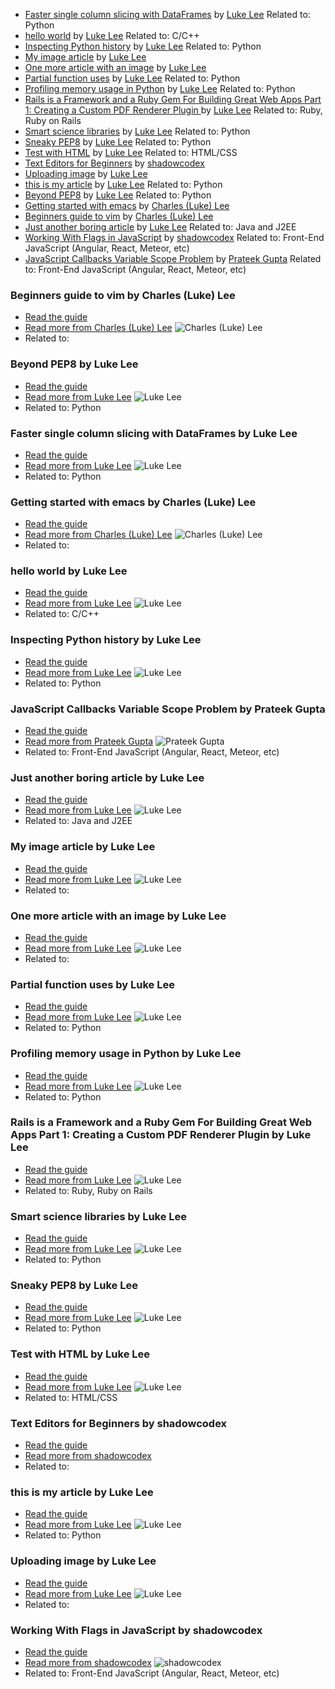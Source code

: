 - [Faster single column slicing with DataFrames](http://pskb-stage.herokuapp.com/review/faster-single-column-slicing-with-dataframes) by [Luke Lee](http://pskb-stage.herokuapp.com/user/durden) Related to: Python
- [hello world](http://pskb-stage.herokuapp.com/review/hello-world) by [Luke Lee](http://pskb-stage.herokuapp.com/user/durden) Related to: C/C++
- [Inspecting Python history](http://pskb-stage.herokuapp.com/review/inspecting-python-history) by [Luke Lee](http://pskb-stage.herokuapp.com/user/durden) Related to: Python
- [My image article](http://pskb-stage.herokuapp.com/review/my-image-article) by [Luke Lee](http://pskb-stage.herokuapp.com/user/durden)
- [One more article with an image](http://pskb-stage.herokuapp.com/review/one-more-article-with-an-image) by [Luke Lee](http://pskb-stage.herokuapp.com/user/durden)
- [Partial function uses](http://pskb-stage.herokuapp.com/review/partial-function-uses) by [Luke Lee](http://pskb-stage.herokuapp.com/user/durden) Related to: Python
- [Profiling memory usage in Python](http://pskb-stage.herokuapp.com/review/profiling-memory-usage-in-python) by [Luke Lee](http://pskb-stage.herokuapp.com/user/durden) Related to: Python
- [Rails is a Framework and a Ruby Gem For Building Great Web Apps Part 1: Creating a Custom PDF Renderer Plugin ](http://pskb-stage.herokuapp.com/review/rails-is-a-framework-and-a-ruby-gem-for-building-great-web-apps-part-1-creating-a-custom-pdf-renderer-plugin) by [Luke Lee](http://pskb-stage.herokuapp.com/user/durden) Related to: Ruby, Ruby on Rails
- [Smart science libraries](http://pskb-stage.herokuapp.com/review/smart-science-libraries) by [Luke Lee](http://pskb-stage.herokuapp.com/user/durden) Related to: Python
- [Sneaky PEP8](http://pskb-stage.herokuapp.com/review/sneaky-pep8) by [Luke Lee](http://pskb-stage.herokuapp.com/user/durden) Related to: Python
- [Test with HTML](http://pskb-stage.herokuapp.com/review/test-with-html) by [Luke Lee](http://pskb-stage.herokuapp.com/user/durden) Related to: HTML/CSS
- [Text Editors for Beginners](http://pskb-stage.herokuapp.com/review/text-editors-for-beginners) by [shadowcodex](http://pskb-stage.herokuapp.com/user/shadowcodex)
- [Uploading image](http://pskb-stage.herokuapp.com/review/uploading-image) by [Luke Lee](http://pskb-stage.herokuapp.com/user/durden)
- [this is my article](http://pskb-stage.herokuapp.com/review/this-is-my-article) by [Luke Lee](http://pskb-stage.herokuapp.com/user/durden) Related to: Python
- [Beyond PEP8](http://pskb-stage.herokuapp.com/review/beyond-pep8) by [Luke Lee](http://pskb-stage.herokuapp.com/user/durden) Related to: Python
- [Getting started with emacs](http://pskb-stage.herokuapp.com/review/getting-started-with-emacs) by [Charles (Luke) Lee](http://pskb-stage.herokuapp.com/user/perkolasoft)
- [Beginners guide to vim](http://pskb-stage.herokuapp.com/review/beginners-guide-to-vim) by [Charles (Luke) Lee](http://pskb-stage.herokuapp.com/user/perkolasoft)
- [Just another boring article](http://pskb-stage.herokuapp.com/review/just-another-boring-article) by [Luke Lee](http://pskb-stage.herokuapp.com/user/durden) Related to: Java and J2EE
- [Working With Flags in JavaScript](http://pskb-stage.herokuapp.com/review/working-with-flags-in-javascript) by [shadowcodex](http://pskb-stage.herokuapp.com/user/shadowcodex) Related to: Front-End JavaScript (Angular, React, Meteor, etc)
- [JavaScript Callbacks Variable Scope Problem](http://pskb-stage.herokuapp.com/review/javascript-callbacks-variable-scope-problem) by [Prateek Gupta](http://pskb-stage.herokuapp.com/user/prtkgpt) Related to: Front-End JavaScript (Angular, React, Meteor, etc)
### Beginners guide to vim by Charles (Luke) Lee
- [Read the guide](http://pskb-stage.herokuapp.com/review/beginners-guide-to-vim)
- [Read more from Charles (Luke) Lee](http://pskb-stage.herokuapp.com/user/perkolasoft) ![Charles (Luke) Lee](https://avatars.githubusercontent.com/u/15053257?v=3)
- Related to:
### Beyond PEP8 by Luke Lee
- [Read the guide](http://pskb-stage.herokuapp.com/review/beyond-pep8)
- [Read more from Luke Lee](http://pskb-stage.herokuapp.com/user/durden) ![Luke Lee](https://avatars.githubusercontent.com/u/58063?v=3)
- Related to: Python
### Faster single column slicing with DataFrames by Luke Lee
- [Read the guide](http://pskb-stage.herokuapp.com/review/faster-single-column-slicing-with-dataframes)
- [Read more from Luke Lee](http://pskb-stage.herokuapp.com/user/durden) ![Luke Lee](https://avatars.githubusercontent.com/u/58063?v=3)
- Related to: Python
### Getting started with emacs by Charles (Luke) Lee
- [Read the guide](http://pskb-stage.herokuapp.com/review/getting-started-with-emacs)
- [Read more from Charles (Luke) Lee](http://pskb-stage.herokuapp.com/user/perkolasoft) ![Charles (Luke) Lee](https://avatars.githubusercontent.com/u/15053257?v=3)
- Related to:
### hello world by Luke Lee
- [Read the guide](http://pskb-stage.herokuapp.com/review/hello-world)
- [Read more from Luke Lee](http://pskb-stage.herokuapp.com/user/durden) ![Luke Lee](https://avatars.githubusercontent.com/u/58063?v=3)
- Related to: C/C++
### Inspecting Python history by Luke Lee
- [Read the guide](http://pskb-stage.herokuapp.com/review/inspecting-python-history)
- [Read more from Luke Lee](http://pskb-stage.herokuapp.com/user/durden) ![Luke Lee](https://avatars.githubusercontent.com/u/58063?v=3)
- Related to: Python
### JavaScript Callbacks Variable Scope Problem by Prateek Gupta
- [Read the guide](http://pskb-stage.herokuapp.com/review/javascript-callbacks-variable-scope-problem)
- [Read more from Prateek Gupta](http://pskb-stage.herokuapp.com/user/prtkgpt) ![Prateek Gupta](https://avatars.githubusercontent.com/u/2454349?v=3)
- Related to: Front-End JavaScript (Angular, React, Meteor, etc)
### Just another boring article by Luke Lee
- [Read the guide](http://pskb-stage.herokuapp.com/review/just-another-boring-article)
- [Read more from Luke Lee](http://pskb-stage.herokuapp.com/user/durden) ![Luke Lee](https://avatars.githubusercontent.com/u/58063?v=3)
- Related to: Java and J2EE
### My image article by Luke Lee
- [Read the guide](http://pskb-stage.herokuapp.com/review/my-image-article)
- [Read more from Luke Lee](http://pskb-stage.herokuapp.com/user/durden) ![Luke Lee](https://avatars.githubusercontent.com/u/58063?v=3)
- Related to:
### One more article with an image by Luke Lee
- [Read the guide](http://pskb-stage.herokuapp.com/review/one-more-article-with-an-image)
- [Read more from Luke Lee](http://pskb-stage.herokuapp.com/user/durden) ![Luke Lee](https://avatars.githubusercontent.com/u/58063?v=3)
- Related to:
### Partial function uses by Luke Lee
- [Read the guide](http://pskb-stage.herokuapp.com/review/partial-function-uses)
- [Read more from Luke Lee](http://pskb-stage.herokuapp.com/user/durden) ![Luke Lee](https://avatars.githubusercontent.com/u/58063?v=3)
- Related to: Python
### Profiling memory usage in Python by Luke Lee
- [Read the guide](http://pskb-stage.herokuapp.com/review/profiling-memory-usage-in-python)
- [Read more from Luke Lee](http://pskb-stage.herokuapp.com/user/durden) ![Luke Lee](https://avatars.githubusercontent.com/u/58063?v=3)
- Related to: Python
### Rails is a Framework and a Ruby Gem For Building Great Web Apps Part 1: Creating a Custom PDF Renderer Plugin  by Luke Lee
- [Read the guide](http://pskb-stage.herokuapp.com/review/rails-is-a-framework-and-a-ruby-gem-for-building-great-web-apps-part-1-creating-a-custom-pdf-renderer-plugin)
- [Read more from Luke Lee](http://pskb-stage.herokuapp.com/user/durden) ![Luke Lee](https://avatars.githubusercontent.com/u/58063?v=3)
- Related to: Ruby, Ruby on Rails
### Smart science libraries by Luke Lee
- [Read the guide](http://pskb-stage.herokuapp.com/review/smart-science-libraries)
- [Read more from Luke Lee](http://pskb-stage.herokuapp.com/user/durden) ![Luke Lee](https://avatars.githubusercontent.com/u/58063?v=3)
- Related to: Python
### Sneaky PEP8 by Luke Lee
- [Read the guide](http://pskb-stage.herokuapp.com/review/sneaky-pep8)
- [Read more from Luke Lee](http://pskb-stage.herokuapp.com/user/durden) ![Luke Lee](https://avatars.githubusercontent.com/u/58063?v=3)
- Related to: Python
### Test with HTML by Luke Lee
- [Read the guide](http://pskb-stage.herokuapp.com/review/test-with-html)
- [Read more from Luke Lee](http://pskb-stage.herokuapp.com/user/durden) ![Luke Lee](https://avatars.githubusercontent.com/u/58063?v=3)
- Related to: HTML/CSS
### Text Editors for Beginners by shadowcodex
- [Read the guide](http://pskb-stage.herokuapp.com/review/text-editors-for-beginners)
- [Read more from shadowcodex](http://pskb-stage.herokuapp.com/user/shadowcodex)
- Related to:
### this is my article by Luke Lee
- [Read the guide](http://pskb-stage.herokuapp.com/review/this-is-my-article)
- [Read more from Luke Lee](http://pskb-stage.herokuapp.com/user/durden) ![Luke Lee](https://avatars.githubusercontent.com/u/58063?v=3)
- Related to: Python
### Uploading image by Luke Lee
- [Read the guide](http://pskb-stage.herokuapp.com/review/uploading-image)
- [Read more from Luke Lee](http://pskb-stage.herokuapp.com/user/durden) ![Luke Lee](https://avatars.githubusercontent.com/u/58063?v=3)
- Related to:
### Working With Flags in JavaScript by shadowcodex
- [Read the guide](http://pskb-stage.herokuapp.com/review/working-with-flags-in-javascript)
- [Read more from shadowcodex](http://pskb-stage.herokuapp.com/user/shadowcodex) ![shadowcodex](https://avatars.githubusercontent.com/u/1348053?v=3)
- Related to: Front-End JavaScript (Angular, React, Meteor, etc)